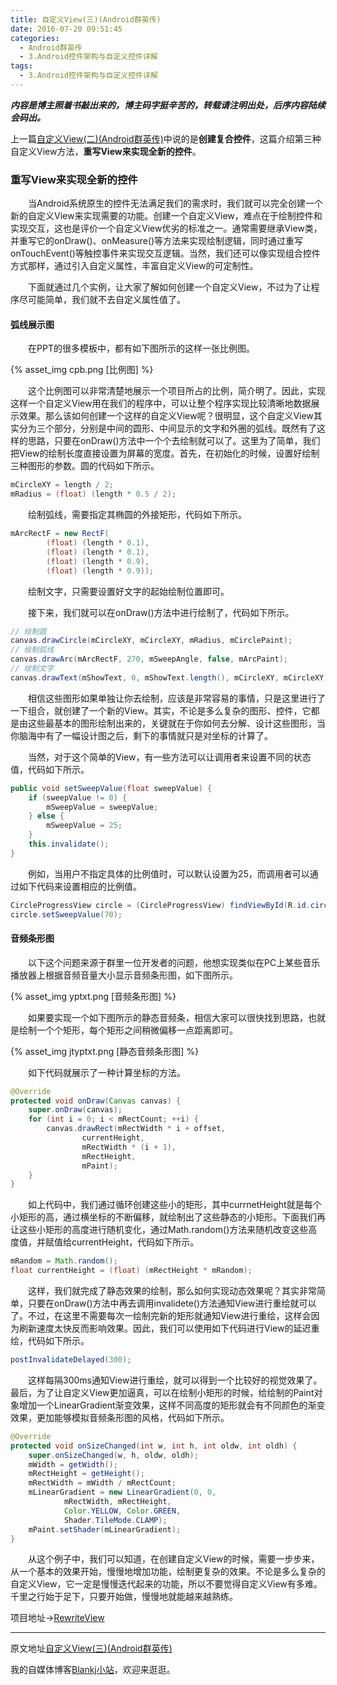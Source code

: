 ```yaml
---
title: 自定义View(三)(Android群英传)
date: 2016-07-20 09:51:45
categories:
  - Android群英传
  - 3.Android控件架构与自定义控件详解
tags:
  - 3.Android控件架构与自定义控件详解
---
```


***内容是博主照着书敲出来的，博主码字挺辛苦的，转载请注明出处，后序内容陆续会码出。***

上一篇[自定义View(二)(Android群英传)][pre_passage_url]中说的是**创建复合控件**，这篇介绍第三种自定义View方法，**重写View来实现全新的控件**。

### 重写View来实现全新的控件

　　当Android系统原生的控件无法满足我们的需求时，我们就可以完全创建一个新的自定义View来实现需要的功能。创建一个自定义View，难点在于绘制控件和实现交互，这也是评价一个自定义View优劣的标准之一。通常需要继承View类，并重写它的onDraw()、onMeasure()等方法来实现绘制逻辑，同时通过重写onTouchEvent()等触控事件来实现交互逻辑。当然，我们还可以像实现组合控件方式那样，通过引入自定义属性，丰富自定义View的可定制性。

　　下面就通过几个实例，让大家了解如何创建一个自定义View，不过为了让程序尽可能简单，我们就不去自定义属性值了。
<!-- more -->
#### 弧线展示图

　　在PPT的很多模板中，都有如下图所示的这样一张比例图。

{% asset_img cpb.png [比例图] %}

　　这个比例图可以非常清楚地展示一个项目所占的比例，简介明了。因此，实现这样一个自定义View用在我们的程序中，可以让整个程序实现比较清晰地数据展示效果。那么该如何创建一个这样的自定义View呢？很明显，这个自定义View其实分为三个部分，分别是中间的圆形、中间显示的文字和外圈的弧线。既然有了这样的思路，只要在onDraw()方法中一个个去绘制就可以了。这里为了简单，我们把View的绘制长度直接设置为屏幕的宽度。首先，在初始化的时候，设置好绘制三种图形的参数。圆的代码如下所示。

``` java
mCircleXY = length / 2;
mRadius = (float) (length * 0.5 / 2);
```

　　绘制弧线，需要指定其椭圆的外接矩形，代码如下所示。

``` java
mArcRectF = new RectF(
        (float) (length * 0.1),
        (float) (length * 0.1),
        (float) (length * 0.9),
        (float) (length * 0.9));
```

　　绘制文字，只需要设置好文字的起始绘制位置即可。

　　接下来，我们就可以在onDraw()方法中进行绘制了，代码如下所示。

``` java
// 绘制圆
canvas.drawCircle(mCircleXY, mCircleXY, mRadius, mCirclePaint);
// 绘制弧线
canvas.drawArc(mArcRectF, 270, mSweepAngle, false, mArcPaint);
// 绘制文字
canvas.drawText(mShowText, 0, mShowText.length(), mCircleXY, mCircleXY + mShowTextSize / 4, mTextPaint);
```

　　相信这些图形如果单独让你去绘制，应该是非常容易的事情，只是这里进行了一下组合，就创建了一个新的View。其实，不论是多么复杂的图形、控件，它都是由这些最基本的图形绘制出来的，关键就在于你如何去分解、设计这些图形，当你脑海中有了一幅设计图之后，剩下的事情就只是对坐标的计算了。

　　当然，对于这个简单的View，有一些方法可以让调用者来设置不同的状态值，代码如下所示。

``` java
public void setSweepValue(float sweepValue) {
    if (sweepValue != 0) {
        mSweepValue = sweepValue;
    } else {
        mSweepValue = 25;
    }
    this.invalidate();
}
```
　　例如，当用户不指定具体的比例值时，可以默认设置为25，而调用者可以通过如下代码来设置相应的比例值。

``` java
CircleProgressView circle = (CircleProgressView) findViewById(R.id.circle);
circle.setSweepValue(70);
```

#### 音频条形图

　　以下这个问题来源于群里一位开发者的问题，他想实现类似在PC上某些音乐播放器上根据音频音量大小显示音频条形图，如下图所示。

{% asset_img yptxt.png [音频条形图] %}

　　如果要实现一个如下图所示的静态音频条，相信大家可以很快找到思路，也就是绘制一个个矩形，每个矩形之间稍微偏移一点距离即可。

{% asset_img jtyptxt.png [静态音频条形图] %}

　　如下代码就展示了一种计算坐标的方法。

``` java
@Override
protected void onDraw(Canvas canvas) {
    super.onDraw(canvas);
    for (int i = 0; i < mRectCount; ++i) {
        canvas.drawRect(mRectWidth * i + offset,
                currentHeight,
                mRectWidth * (i + 1),
                mRectHeight,
                mPaint);
    }
}
```

　　如上代码中，我们通过循环创建这些小的矩形，其中currnetHeight就是每个小矩形的高，通过横坐标的不断偏移，就绘制出了这些静态的小矩形。下面我们再让这些小矩形的高度进行随机变化，通过Math.random()方法来随机改变这些高度值，并赋值给currentHeight，代码如下所示。

``` java
mRandom = Math.random();
float currentHeight = (float) (mRectHeight * mRandom);
```

　　这样，我们就完成了静态效果的绘制，那么如何实现动态效果呢？其实非常简单，只要在onDraw()方法中再去调用invalidete()方法通知View进行重绘就可以了。不过，在这里不需要每次一绘制完新的矩形就通知View进行重绘，这样会因为刷新速度太快反而影响效果。因此，我们可以使用如下代码进行View的延迟重绘，代码如下所示。

``` java
postInvalidateDelayed(300);
```

　　这样每隔300ms通知View进行重绘，就可以得到一个比较好的视觉效果了。最后，为了让自定义View更加逼真，可以在绘制小矩形的时候，给绘制的Paint对象增加一个LinearGradient渐变效果，这样不同高度的矩形就会有不同颜色的渐变效果，更加能够模拟音频条形图的风格，代码如下所示。

``` java
@Override
protected void onSizeChanged(int w, int h, int oldw, int oldh) {
    super.onSizeChanged(w, h, oldw, oldh);
    mWidth = getWidth();
    mRectHeight = getHeight();
    mRectWidth = mWidth / mRectCount;
    mLinearGradient = new LinearGradient(0, 0,
            mRectWidth, mRectHeight,
            Color.YELLOW, Color.GREEN,
            Shader.TileMode.CLAMP);
    mPaint.setShader(mLinearGradient);
}
```

　　从这个例子中，我们可以知道，在创建自定义View的时候，需要一步步来，从一个基本的效果开始，慢慢地增加功能，绘制更复杂的效果。不论是多么复杂的自定义View，它一定是慢慢迭代起来的功能，所以不要觉得自定义View有多难。千里之行始于足下，只要开始做，慢慢地就能越来越熟练。

项目地址→[RewriteView](https://github.com/Blankj/RewriteView)

* * *

原文地址[自定义View(三)(Android群英传)][passage_url]

我的自媒体博客[Blankj小站](http://blankj.com/)，欢迎来逛逛。

[pre_passage_url]: http://blankj.com/2016/07/17/自定义View(二)(Android群英传)/
[passage_url]: http://blankj.com/2016/07/20/自定义View(三)(Android群英传)/